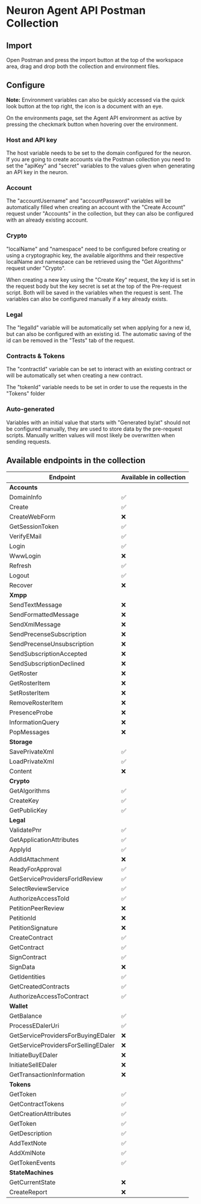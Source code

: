 # Neuron Agent API Postman Collection


## Import
Open Postman and press the import button at the top of the workspace area, drag and drop both the collection and environment files.

## Configure
**Note:** Environment variables can also be quickly accessed via the quick look button at the top right, the icon is a document with an eye.

On the environments page, set the Agent API environment as active by pressing the checkmark button when hovering over the environment. 
### Host and API key
The host variable needs to be set to the domain configured for the neuron.
If you are going to create accounts via the Postman collection you need to set the "apiKey" and "secret" variables to the values given when generating an API key in the neuron.

### Account
The "accountUsername" and "accountPassword" variables will be automatically filled when creating an account with the "Create Account" request under "Accounts" in the collection, but they can also be configured with an already existing account.

### Crypto
"localName" and "namespace" need to be configured before creating or using a cryptographic key, the available algorithms and their respective localName and namespace can be retrieved using the "Get Algorithms" request under "Crypto".

When creating a new key using the "Create Key" request, the key id is set in the request body but the key secret is set at the top of the Pre-request script. Both will be saved in the variables when the request is sent. The variables can also be configured manually if a key already exists.

### Legal
The "legalId" variable will be automatically set when applying for a new id, but can also be configured with an existing id. The automatic saving of the id can be removed in the "Tests" tab of the request.
### Contracts & Tokens
The "contractId" variable can be set to interact with an existing contract or will be automatically set when creating a new contract.

The "tokenId" variable needs to be set in order to use the requests in the "Tokens" folder

### Auto-generated
Variables with an initial value that starts with "Generated by/at" should not be configured manually, they are used to store data by the pre-request scripts. Manually written values will most likely be overwritten when sending requests.

## Available endpoints in the collection

|Endpoint|Available in collection|
|---|---|
|**Accounts**||
|DomainInfo|:white_check_mark:|
|Create|:white_check_mark:|
|CreateWebForm|:x:|
|GetSessionToken|:white_check_mark:|
|VerifyEMail|:white_check_mark:|
|Login|:white_check_mark:|
|WwwLogin|:x:|
|Refresh|:white_check_mark:|
|Logout|:white_check_mark:|
|Recover|:x:|
|**Xmpp**||
|SendTextMessage|:x:|
|SendFormattedMessage|:x:|
|SendXmlMessage|:x:|
|SendPrecenseSubscription|:x:|
|SendPrecenseUnsubscription|:x:|
|SendSubscriptionAccepted|:x:|
|SendSubscriptionDeclined|:x:|
|GetRoster|:x:|
|GetRosterItem|:x:|
|SetRosterItem|:x:|
|RemoveRosterItem|:x:|
|PresenceProbe|:x:|
|InformationQuery|:x:|
|PopMessages|:x:|
|**Storage**||
|SavePrivateXml|:white_check_mark:|
|LoadPrivateXml|:white_check_mark:|
|Content|:x:|
|**Crypto**||
|GetAlgorithms|:white_check_mark:|
|CreateKey|:white_check_mark:|
|GetPublicKey|:white_check_mark:|
|**Legal**||
|ValidatePnr|:white_check_mark:|
|GetApplicationAttributes|:white_check_mark:|
|ApplyId|:white_check_mark:|
|AddIdAttachment|:x:|
|ReadyForApproval|:white_check_mark:|
|GetServiceProvidersForIdReview|:white_check_mark:|
|SelectReviewService|:white_check_mark:|
|AuthorizeAccessToId|:white_check_mark:|
|PetitionPeerReview|:x:|
|PetitionId|:x:|
|PetitionSignature|:x:|
|CreateContract|:white_check_mark:|
|GetContract|:white_check_mark:|
|SignContract|:white_check_mark:|
|SignData|:x:|
|GetIdentities|:white_check_mark:|
|GetCreatedContracts|:white_check_mark:|
|AuthorizeAccessToContract|:white_check_mark:|
|**Wallet**||
|GetBalance|:white_check_mark:|
|ProcessEDalerUri|:white_check_mark:|
|GetServiceProvidersForBuyingEDaler|:x:|
|GetServiceProvidersForSellingEDaler|:x:|
|InitiateBuyEDaler|:x:|
|InitiateSellEDaler|:x:|
|GetTransactionInformation|:x:|
|**Tokens**||
|GetToken|:white_check_mark:|
|GetContractTokens|:white_check_mark:|
|GetCreationAttributes|:white_check_mark:|
|GetToken|:white_check_mark:|
|GetDescription|:white_check_mark:|
|AddTextNote|:white_check_mark:|
|AddXmlNote|:white_check_mark:|
|GetTokenEvents|:white_check_mark:|
|**StateMachines**||
|GetCurrentState|:x:|
|CreateReport|:x:|
